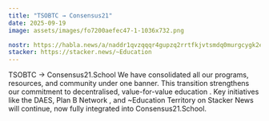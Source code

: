 ```yaml
---
title: "TSOBTC → Consensus21"
date: 2025-09-19
image: assets/images/fo7200aefec47-1-1036x732.png

nostr: https://habla.news/a/naddr1qvzqqqr4gupzq2rrtfkjvtsmdq0murgcygk2ed06een0u3fahc8v4tka6lhx7wnnqqxnzde5xsergdpn8qcrqd3kgmddad
stacker: https://stacker.news/~Education
---
```


TSOBTC → Consensus21.School We have consolidated all our programs, resources, and community under one banner. This transition strengthens our commitment to decentralised, value-for-value education . Key initiatives like the DAES, Plan B Network , and ~Education Territory on Stacker News will continue, now fully integrated into Consensus21.School.